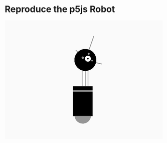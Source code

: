# Reproduce the p5js Robot

![Image of Yaktocat](https://github.com/chiarariente/p5jsRobot/blob/master/p5jsRobot_thumb.png?raw=true)
